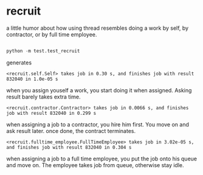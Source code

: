 # recruit

a little humor about how using thread resembles doing a work by self, by contractor, or by full time employee.

```python

python -m test.test_recruit
```
generates

```
<recruit.self.Self> takes job in 0.30 s, and finishes job with result 832040 in 1.0e-05 s
```
when you assign youself a work, you start doing it when assigned. Asking result barely takes extra time.

```
<recruit.contractor.Contractor> takes job in 0.0066 s, and finishes job with result 832040 in 0.299 s
```
when assigning a job to a contractor, you hire him first. You move on and ask result later. once done, the contract terminates.

```
<recruit.fulltime_employee.FullTimeEmployee> takes job in 3.02e-05 s, and finishes job with result 832040 in 0.304 s
```
when assigning a job to a full time employee, you put the job onto his queue and move on. The employee takes job from queue, otherwise stay idle.
